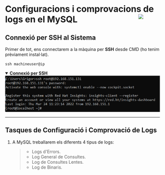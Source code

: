 # Configuracions i comprovacions de logs en el MySQL <img align="right" width="70" src="../imatges/logs.ico"/>

## Connexió per SSH al Sistema
Primer de tot, ens connectarem a la màquina per **SSH** desde CMD (ho tenim prèviament instal·lat).
```
ssh machineuser@ip 
```
<details open>
<summary><b>Connexió per SSH</b></summary>
<img src="captures/ssh.png">
</details>

<hr>

## Tasques de Configuració i Comprovació de Logs

1. A MySQL treballarem els diferents 4 tipus de logs:

    > - Logs d'Errors.
    > - Log General de Consultes.
    > - Log de Consultes Lentes.
    > - Log de Binaris.

    

    